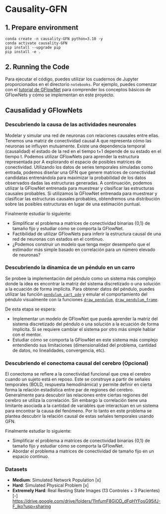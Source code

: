 # Causality-GFN 

## 1. Prepare environment

```Shell
conda create -n causality-GFN python=3.10 -y
conda activate causality-GFN
pip install --upgrade pip
pip install -e .
```

## 2. Running the Code

Para ejecutar el código, puedes utilizar los cuadernos de Jupyter proporcionados en el directorio `notebooks`. Por ejemplo, puedes comenzar con el [tutorial de GFlowNet](notebooks/GFlowNet_tutorial.ipynb) para comprender los conceptos básicos de GFlowNets y cómo se implementan en este proyecto.

## Causalidad y GFlowNets

### Descubriendo la causa de las actividades neuronales


Modelar y simular una red de neuronas con relaciones causales entre ellas. Tenemos una matriz de conectividad causal A que representa cómo las neuronas se influyen mutuamente. Existe una dependencia temporal (causalidad) el estado de la red en el tiempo t+1 depende de su estado en el tiempo t. Podemos utilizar GFlowNets para aprender la estructura representada por A explorando el espacio de posibles matrices de conectividad. Utilizando los datos de series temporales simuladas como entrada, podemos diseñar una GFN que genere matrices de conectividad candidatas entrenándola para maximizar la probabilidad de los datos observados dadas las estructuras generadas. A continuación, podemos utilizar la GFlowNet entrenada para muestrear y clasificar las estructuras causales probables. Si utilizamos la GFlowNet entrenada para muestrear y clasificar las estructuras causales probables, obtendremos una distribución sobre las posibles estructuras en lugar de una estimación puntual.

Finalmente estudiar lo siguiente:
- Simplificar el problema a matrices de conectividad binarias {0,1} de tamaño fijo y estudiar cómo se comporta la GFlowNet.
- Factibilidad de utilizar GFlowNets para inferir la estructura causal de una red de neuronas con estados en el continuo.
- ¿Podemos construir un modelo que tenga mejor desempeño que el estimador más simple basado en correlación para un número elevado de neuronas?

### Descubriendo la dínamica de un péndulo en un carro

Se probee la implementación del péndulo como un sistema más complejo donde la idea es encontrar la matriz del sistema discretizado o una solución a la ecuación de forma implícita. Para obtener datos del péndulo, puedes utilizar las función [`pendulum_cart_ode`](pendulum/pendulum_simulation.py) y emular el comportamiento del péndulo visualmente con la funciones [`draw_pendulum`](pendulum/pendulum_simulation.py), [`draw_pendulum_frame`](pendulum/pendulum_simulation.py).

De esta etapa se espera:
- Implementar un modelo de GFlowNet que pueda aprender la matriz del sistema discretizado del péndulo o una solución a la ecuación de forma implícita. Si se requiere cambiar el sistema por otro más simple hablar con el mentor.
- Estudiar cómo se comporta la GFlowNet en este sistema más complejo entendiendo sus limitaciones (dimensionalidad del problema, cantidad de datos, no linealidades, convergencia, etc).

### Descubriendo el conectoma causal del cerebro (Opcional)
El conectoma se refiere a la conectividad funcional que crea el cerebro cuando un sujeto está en reposo. Este se construye a partir de señales temporales (BOLD, respuesta hemodinámica) y permite definir en cierta forma la relación estadística entre par de regiones del cerebro. 
Generalmente para descubrir las relaciones entre ciertas regiones del cerebro se utiliza la correlación. Sin embargo la correlación tiene una limitante asociada a la cantidad de variables que interactúan en un sistema para encontrar la causa del fenómeno. Por lo tanto en este problema se plantea descubrir la relación causal de estas señales temporales usando GFN. 

Finalmente estudiar lo siguiente:

- Simplificar el problema a matrices de conectividad binarias {0,1} de tamaño fijo y estudiar cómo se comporta la GFlowNet.
- Abordar el problema a matrices de conectividad de tamaño fijo en un espacio continuo. 



### Datasets

- **Medium**: Simulated Network Population [x]
- **Hard**: Simulated Physical Problem [x]
- **Extremely Hard**: Real Resting State Images (13 Controles + 3 Pacientes) [-] https://drive.google.com/drive/folders/11nfumF8GiOD_dFqHYFosG95ifJ-F_iko?usp=sharing

